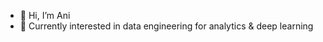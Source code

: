 - 👋 Hi, I’m Ani
- 👀 Currently interested in data engineering for analytics & deep learning

<!---
ani8alepur/ani8alepur is a ✨ special ✨ repository because its `README.md` (this file) appears on your GitHub profile.
You can click the Preview link to take a look at your changes.
--->
